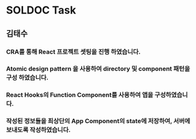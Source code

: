 # SOLDOC Task
## 김태수

### CRA를 통해 React 프로젝트 셋팅을 진행 하였습니다.

### Atomic design pattern 을 사용하여 directory 및 component 패턴을 구성 하였습니다.

### React Hooks의 Function Component를 사용하여 앱을 구성하였습니다.

### 작성된 정보들을 최상단의 App Component의 state에 저장하여, 서버에 보내도록 작성하였습니다.
